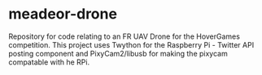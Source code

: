# meadeor-drone
Repository for code relating to an FR UAV Drone for the HoverGames competition.
This project uses Twython for the Raspberry Pi - Twitter API posting component and PixyCam2/libusb for making the pixycam compatable with he RPi.
